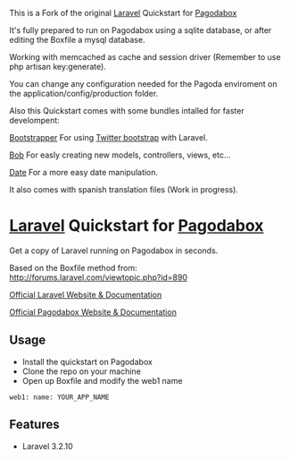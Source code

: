This is a Fork of the original [Laravel](http://laravel.com) Quickstart for [Pagodabox](https://pagodabox.com/)

It's fully prepared to run on Pagodabox using a sqlite database, or after editing the Boxfile a mysql database.

Working with memcached as cache and session driver (Remember to use php artisan key:generate).

You can change any configuration needed for the Pagoda enviroment on the application/config/production folder.

Also this Quickstart comes with some bundles intalled for faster develompent:

[Bootstrapper](https://github.com/patricktalmadge/bootstrapper) For using [Twitter bootstrap](http://twitter.github.com/bootstrap/) with Laravel.

[Bob](http://daylerees.github.com/laravel-bob/) For easly creating new models, controllers, views, etc...

[Date](https://github.com/swt83/laravel-date) For a more easy date manipulation.

It also comes with spanish translation files (Work in progress).


# [Laravel](http://laravel.com) Quickstart for [Pagodabox](https://pagodabox.com/)

Get a copy of Laravel running on Pagodabox in seconds.

Based on the Boxfile method from: http://forums.laravel.com/viewtopic.php?id=890

[Official Laravel Website & Documentation](http://laravel.com)

[Official Pagodabox Website & Documentation](https://pagodabox.com/)

## Usage

- Install the quickstart on Pagodabox
- Clone the repo on your machine
- Open up Boxfile and modify the web1 name

``web1:
  name: YOUR_APP_NAME``

## Features

- Laravel 3.2.10
